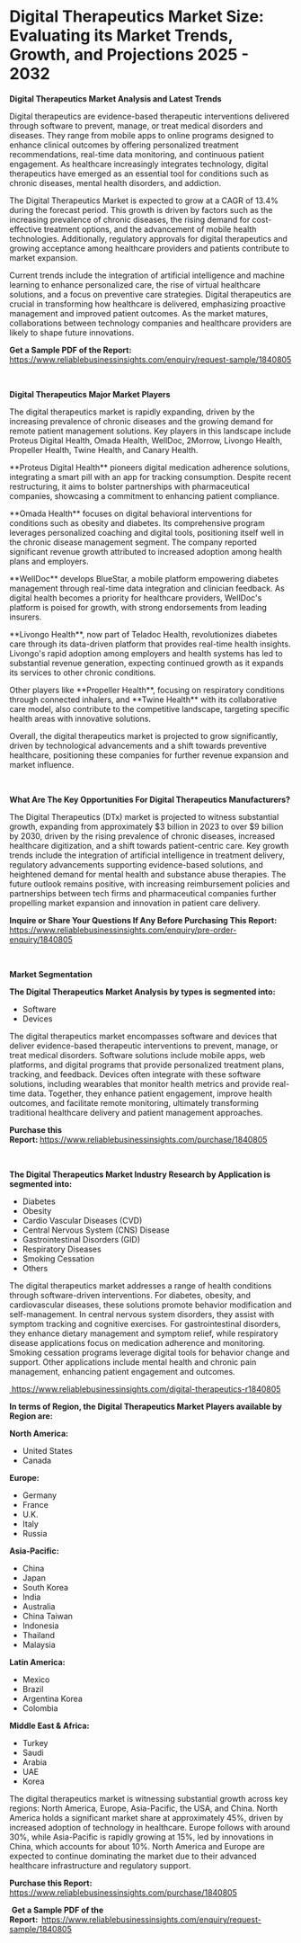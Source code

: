 <p><h1>Digital Therapeutics Market Size: Evaluating its Market Trends, Growth, and Projections 2025 - 2032</h1></p><p><strong>Digital Therapeutics Market Analysis and Latest Trends</strong></p>
<p><p>Digital therapeutics are evidence-based therapeutic interventions delivered through software to prevent, manage, or treat medical disorders and diseases. They range from mobile apps to online programs designed to enhance clinical outcomes by offering personalized treatment recommendations, real-time data monitoring, and continuous patient engagement. As healthcare increasingly integrates technology, digital therapeutics have emerged as an essential tool for conditions such as chronic diseases, mental health disorders, and addiction.</p><p>The Digital Therapeutics Market is expected to grow at a CAGR of 13.4% during the forecast period. This growth is driven by factors such as the increasing prevalence of chronic diseases, the rising demand for cost-effective treatment options, and the advancement of mobile health technologies. Additionally, regulatory approvals for digital therapeutics and growing acceptance among healthcare providers and patients contribute to market expansion. </p><p>Current trends include the integration of artificial intelligence and machine learning to enhance personalized care, the rise of virtual healthcare solutions, and a focus on preventive care strategies. Digital therapeutics are crucial in transforming how healthcare is delivered, emphasizing proactive management and improved patient outcomes. As the market matures, collaborations between technology companies and healthcare providers are likely to shape future innovations.</p></p>
<p><strong>Get a Sample PDF of the Report:&nbsp;</strong> <a href="https://www.reliablebusinessinsights.com/enquiry/request-sample/1840805?utm_campaign=3345&utm_medium=2&utm_source=Github&utm_content=ia&utm_term=16042025&utm_id=digital-therapeutics">https://www.reliablebusinessinsights.com/enquiry/request-sample/1840805</a></p>
<p>&nbsp;</p>
<p><strong>Digital Therapeutics Major Market Players</strong></p>
<p><p>The digital therapeutics market is rapidly expanding, driven by the increasing prevalence of chronic diseases and the growing demand for remote patient management solutions. Key players in this landscape include Proteus Digital Health, Omada Health, WellDoc, 2Morrow, Livongo Health, Propeller Health, Twine Health, and Canary Health.</p><p>**Proteus Digital Health** pioneers digital medication adherence solutions, integrating a smart pill with an app for tracking consumption. Despite recent restructuring, it aims to bolster partnerships with pharmaceutical companies, showcasing a commitment to enhancing patient compliance. </p><p>**Omada Health** focuses on digital behavioral interventions for conditions such as obesity and diabetes. Its comprehensive program leverages personalized coaching and digital tools, positioning itself well in the chronic disease management segment. The company reported significant revenue growth attributed to increased adoption among health plans and employers.</p><p>**WellDoc** develops BlueStar, a mobile platform empowering diabetes management through real-time data integration and clinician feedback. As digital health becomes a priority for healthcare providers, WellDoc's platform is poised for growth, with strong endorsements from leading insurers.</p><p>**Livongo Health**, now part of Teladoc Health, revolutionizes diabetes care through its data-driven platform that provides real-time health insights. Livongo's rapid adoption among employers and health systems has led to substantial revenue generation, expecting continued growth as it expands its services to other chronic conditions.</p><p>Other players like **Propeller Health**, focusing on respiratory conditions through connected inhalers, and **Twine Health** with its collaborative care model, also contribute to the competitive landscape, targeting specific health areas with innovative solutions.</p><p>Overall, the digital therapeutics market is projected to grow significantly, driven by technological advancements and a shift towards preventive healthcare, positioning these companies for further revenue expansion and market influence.</p></p>
<p>&nbsp;</p>
<p><strong>What Are The Key Opportunities For Digital Therapeutics Manufacturers?</strong></p>
<p><p>The Digital Therapeutics (DTx) market is projected to witness substantial growth, expanding from approximately $3 billion in 2023 to over $9 billion by 2030, driven by the rising prevalence of chronic diseases, increased healthcare digitization, and a shift towards patient-centric care. Key growth trends include the integration of artificial intelligence in treatment delivery, regulatory advancements supporting evidence-based solutions, and heightened demand for mental health and substance abuse therapies. The future outlook remains positive, with increasing reimbursement policies and partnerships between tech firms and pharmaceutical companies further propelling market expansion and innovation in patient care delivery.</p></p>
<p><strong>Inquire or Share Your Questions If Any Before Purchasing This Report:</strong> <a href="https://www.reliablebusinessinsights.com/enquiry/pre-order-enquiry/1840805?utm_campaign=3345&utm_medium=2&utm_source=Github&utm_content=ia&utm_term=16042025&utm_id=digital-therapeutics">https://www.reliablebusinessinsights.com/enquiry/pre-order-enquiry/1840805</a></p>
<p>&nbsp;</p>
<p><strong>Market Segmentation</strong></p>
<p><strong>The Digital Therapeutics Market Analysis by types is segmented into:</strong></p>
<p><ul><li>Software</li><li>Devices</li></ul></p>
<p><p>The digital therapeutics market encompasses software and devices that deliver evidence-based therapeutic interventions to prevent, manage, or treat medical disorders. Software solutions include mobile apps, web platforms, and digital programs that provide personalized treatment plans, tracking, and feedback. Devices often integrate with these software solutions, including wearables that monitor health metrics and provide real-time data. Together, they enhance patient engagement, improve health outcomes, and facilitate remote monitoring, ultimately transforming traditional healthcare delivery and patient management approaches.</p></p>
<p><strong>Purchase this Report:&nbsp;</strong><a href="https://www.reliablebusinessinsights.com/purchase/1840805?utm_campaign=3345&utm_medium=2&utm_source=Github&utm_content=ia&utm_term=16042025&utm_id=digital-therapeutics">https://www.reliablebusinessinsights.com/purchase/1840805</a></p>
<p>&nbsp;</p>
<p><strong>The Digital Therapeutics Market Industry Research by Application is segmented into:</strong></p>
<p><ul><li>Diabetes</li><li>Obesity</li><li>Cardio Vascular Diseases (CVD)</li><li>Central Nervous System (CNS) Disease</li><li>Gastrointestinal Disorders (GID)</li><li>Respiratory Diseases</li><li>Smoking Cessation</li><li>Others</li></ul></p>
<p><p>The digital therapeutics market addresses a range of health conditions through software-driven interventions. For diabetes, obesity, and cardiovascular diseases, these solutions promote behavior modification and self-management. In central nervous system disorders, they assist with symptom tracking and cognitive exercises. For gastrointestinal disorders, they enhance dietary management and symptom relief, while respiratory disease applications focus on medication adherence and monitoring. Smoking cessation programs leverage digital tools for behavior change and support. Other applications include mental health and chronic pain management, enhancing patient engagement and outcomes.</p></p>
<p><a href="https://www.reliablebusinessinsights.com/digital-therapeutics-r1840805?utm_campaign=3345&utm_medium=2&utm_source=Github&utm_content=ia&utm_term=16042025&utm_id=digital-therapeutics">&nbsp;https://www.reliablebusinessinsights.com/digital-therapeutics-r1840805</a></p>
<p><strong>In terms of Region, the Digital Therapeutics Market Players available by Region are:</strong></p>
<p>
    <p> <strong> North America: </strong>
        <ul>
            <li>United States</li>
            <li>Canada</li>
        </ul>
        </p> 
    <p> <strong> Europe: </strong>
        <ul>
            <li>Germany</li>
            <li>France</li>
            <li>U.K.</li>
            <li>Italy</li>
            <li>Russia</li>
        </ul>
        </p> 
    <p> <strong> Asia-Pacific: </strong>
        <ul>
            <li>China</li>
            <li>Japan</li>
            <li>South Korea</li>
            <li>India</li>
            <li>Australia</li>
            <li>China Taiwan</li>
            <li>Indonesia</li>
            <li>Thailand</li>
            <li>Malaysia</li>
        </ul>
        </p> 
    <p> <strong> Latin America: </strong>
        <ul>
            <li>Mexico</li>
            <li>Brazil</li>
            <li>Argentina Korea</li>
            <li>Colombia</li>
        </ul>
        </p> 
    <p> <strong> Middle East & Africa: </strong>
        <ul>
            <li>Turkey</li>
            <li>Saudi</li>
            <li>Arabia</li>
            <li>UAE</li>
            <li>Korea</li>
        </ul>
    </p>
    </p>
<p><p>The digital therapeutics market is witnessing substantial growth across key regions: North America, Europe, Asia-Pacific, the USA, and China. North America holds a significant market share at approximately 45%, driven by increased adoption of technology in healthcare. Europe follows with around 30%, while Asia-Pacific is rapidly growing at 15%, led by innovations in China, which accounts for about 10%. North America and Europe are expected to continue dominating the market due to their advanced healthcare infrastructure and regulatory support.</p></p>
<p><strong>Purchase this Report: </strong><a href="https://www.reliablebusinessinsights.com/purchase/1840805?utm_campaign=3345&utm_medium=2&utm_source=Github&utm_content=ia&utm_term=16042025&utm_id=digital-therapeutics">https://www.reliablebusinessinsights.com/purchase/1840805</a></p>
<p>&nbsp;<strong>Get a Sample PDF of the Report:&nbsp;&nbsp;</strong><a href="https://www.reliablebusinessinsights.com/enquiry/request-sample/1840805?utm_campaign=3345&utm_medium=2&utm_source=Github&utm_content=ia&utm_term=16042025&utm_id=digital-therapeutics">https://www.reliablebusinessinsights.com/enquiry/request-sample/1840805</a></p>
<p><strong></strong></p>
<p><p></p><p></p><p></p></p>